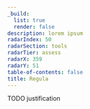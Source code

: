 ```yaml
---
_build:
  list: true
  render: false
description: lorem ipsum
radarIndex: 50
radarSection: tools
radarTier: assess
radarX: 359
radarY: 51
table-of-contents: false
title: Regula
---
```


TODO justification
